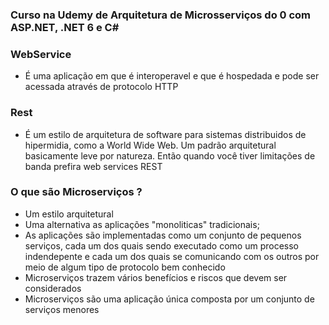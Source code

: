 ### Curso na Udemy de Arquitetura de Microsserviços do 0 com ASP.NET, .NET 6 e C#

### WebService
- É uma aplicação em que é interoperavel e que é hospedada e pode ser acessada através de protocolo HTTP

### Rest
- É um estilo de arquitetura de software para sistemas distribuidos de hipermidia, como a World Wide Web. Um padrão arquitetural basicamente leve por natureza. Então quando você tiver limitações de banda prefira web services REST

### O que são Microserviços ? 
- Um estilo arquitetural
- Uma alternativa as aplicações "monoliticas" tradicionais;
- As aplicações são implementadas como um conjunto de pequenos serviços, cada um dos quais sendo executado como um processo indendepente e cada um dos quais se comunicando com os outros por meio de algum tipo de protocolo bem conhecido
 - Microserviços trazem vários benefícios e riscos que devem ser considerados
- Microserviços são uma aplicação única composta por um conjunto de serviços menores
